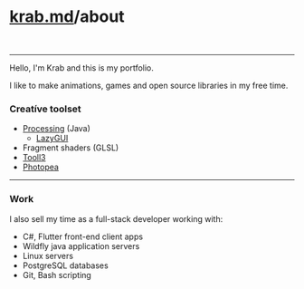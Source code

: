 # [krab.md](index.html)/about

<br>

---
Hello, I'm Krab and this is my portfolio.

I like to make animations, games and open source libraries in my free time.

### Creatíve toolset

- [Processing](https://processing.org/) (Java)
  - [LazyGUI](gui.html)
- Fragment shaders (GLSL)
- [Tooll3](http://tooll.io/)
- [Photopea](https://www.photopea.com/)

---

### Work

I also sell my time as a full-stack developer working with:
- C#, Flutter front-end client apps
- Wildfly java application servers
- Linux servers
- PostgreSQL databases
- Git, Bash scripting